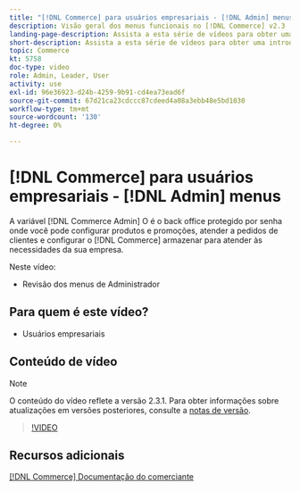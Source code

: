 ```yaml
---
title: "[!DNL Commerce] para usuários empresariais - [!DNL Admin] menus"
description: Visão geral dos menus funcionais no [!DNL Commerce] v2.3 [!DNL Admin].
landing-page-description: Assista a esta série de vídeos para obter uma introdução dos conceitos básicos do Adobe Commerce e do trabalho como Administrador.
short-description: Assista a esta série de vídeos para obter uma introdução dos conceitos básicos do Adobe Commerce e do trabalho como Administrador.
topic: Commerce
kt: 5758
doc-type: video
role: Admin, Leader, User
activity: use
exl-id: 96e36923-d24b-4259-9b91-cd4ea73ead6f
source-git-commit: 67d21ca23cdccc87cdeed4a08a3ebb48e5bd1030
workflow-type: tm+mt
source-wordcount: '130'
ht-degree: 0%

---
```


# [!DNL Commerce] para usuários empresariais - [!DNL Admin] menus

A variável [!DNL Commerce Admin] O é o back office protegido por senha onde você pode configurar produtos e promoções, atender a pedidos de clientes e configurar o [!DNL Commerce] armazenar para atender às necessidades da sua empresa.

Neste vídeo:

- Revisão dos menus de Administrador

## Para quem é este vídeo?

- Usuários empresariais

## Conteúdo de vídeo

>[!NOTE]
>
>O conteúdo do vídeo reflete a versão 2.3.1. Para obter informações sobre atualizações em versões posteriores, consulte a [notas de versão](https://experienceleague.adobe.com/docs/commerce-operations/release/notes/overview.html).

>[!VIDEO](https://video.tv.adobe.com/v/35942?quality=12&learn=on)

## Recursos adicionais

[[!DNL Commerce] Documentação do comerciante](https://experienceleague.adobe.com/docs/commerce-admin/user-guides/home.html)
